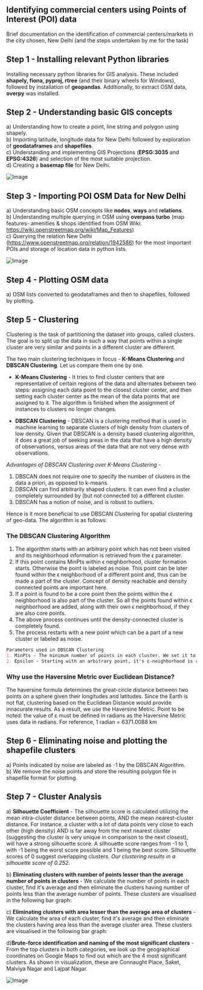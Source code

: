 ## **Identifying commercial centers using Points of Interest (POI) data**

Brief documentation on the identification of commercial centers/markets in the city chosen, New Delhi (and the steps undertaken by me for the task)

## Step 1 - Installing relevant Python libraries

Installing necessary python libraries for GIS analysis. These included **shapely, fiona, pyproj, rtree** (and their binary wheels for Windows), followed by installation of **geopandas**. Additionally, to extract OSM data, **overpy** was installed.

## Step 2 - Understanding basic GIS concepts

a) Understanding how to create a point, line string and polygon using shapely. <br/>
b) Importing latitude, longitude data for New Delhi followed by exploration of **geodataframes** and **shapefiles**.<br/>
c) Understanding and implementing GIS Projections (**EPSG:3035** and **EPSG:4326**) and selection of the most suitable projection. <br/>
d) Creating a **basemap file** for New Delhi.

![Image](delhi.png)

## Step 3 - Importing POI OSM Data for New Delhi

a) Understanding basic OSM concepts like **nodes**, **ways** and **relations**. <br/>
b) Understanding multiple querying in OSM using **overpass turbo** (map features- amenities & shops identified from OSM Wiki: https://wiki.openstreetmap.org/wiki/Map_Features) <br/>
c) Querying the relation New Delhi (https://www.openstreetmap.org/relation/1942586) for the most important POIs and storage of location data in python lists.

![Image](osm.png)

## Step 4 - Plotting OSM data

a) OSM lists converted to geodataframes and then to shapefiles, followed by plotting.

## Step 5 - Clustering 

Clustering is the task of partitioning the dataset into groups, called clusters. The goal is to split up the data in such a way that points within a single cluster are very similar and points in a different cluster are different.

The two main clustering techniques in focus - **K-Means Clustering** and **DBSCAN Clustering**. Let us compare them one by one.

- **K-Means Clustering** - It tries to find cluster centers that are representative of certain regions of the data and alternates between two steps: assigning each data point to the closest cluster center, and then setting each cluster center as the mean of the data points that are assigned to it. The algorithm is finished when the assignment of instances to clusters no longer changes.

- **DBSCAN Clustering** - DBSCAN is a clustering method that is used in machine learning to separate clusters of high density from clusters of low density. Given that DBSCAN is a density based clustering algorithm, it does a great job of seeking areas in the data that have a high density of observations, versus areas of the data that are not very dense with observations.

*Advantages of DBSCAN Clustering over K-Means Clustering -*
1. DBSCAN does not require one to specify the number of clusters in the data a priori, as opposed to k-means.
2. DBSCAN can find arbitrarily shaped clusters. It can even find a cluster completely surrounded by (but not connected to) a different cluster. 
3. DBSCAN has a notion of noise, and is robust to outliers.

Hence is it more beneficial to use DBSCAN Clustering for spatial clustering of geo-data. The algorithm is as follows:
### The DBSCAN Clustering Algorithm

1. The algorithm starts with an arbitrary point which has not been visited and its neighborhood information is retrieved from the ϵ parameter. 
2. If this point contains MinPts within ϵ neighborhood, cluster formation starts. Otherwise the point is labeled as noise. This point can be later found within the ϵ neighborhood of a different point and, thus can be made a part of the cluster. Concept of density reachable and density connected points are important here. 
3. If a point is found to be a core point then the points within the ϵ neighborhood is also part of the cluster. So all the points found within ϵ neighborhood are added, along with their own ϵ neighborhood, if they are also core points. 
4. The above process continues until the density-connected cluster is completely found. 
5. The process restarts with a new point which can be a part of a new cluster or labeled as noise.

```markdown
Parameters used in DBSCAN Clustering
1. MinPts - The minimum number of points in each cluster. We set it to 3.
2. Epsilon - Starting with an arbitrary point, it's ε-neighborhood is retrieved, and if it contains sufficiently many points, a cluster is started. Otherwise, the point is labeled as noise. We set it to 0.110 kms.
```
### Why use the Haversine Metric over Euclidean Distance?
The haversine formula determines the great-circle distance between two points on a sphere given their longitudes and latitudes. Since the Earth is not flat, clustering based on the Euclidean Distance would provide innacurate results. As a result, we use the Haversine Metric. Point to be noted: the value of ε must be defined in radians as the Haversine Metric uses data in radians. For reference, 1 radian = 6371.0088 km

## Step 6 - Eliminating noise and plotting the shapefile clusters

a) Points indicated by noise are labeled as -1 by the DBSCAN Algorithm. <br/>
b) We remove the noise points and store the resulting polygon file in shapefile format for plotting.


## Step 7 - Cluster Analysis

a) **Silhouette Coefficient** - The silhouette score is calculated utilizing the mean intra-cluster distance between points, AND the mean nearest-cluster distance. For instance, a cluster with a lot of data points very close to each other (high density) AND is far away from the next nearest cluster (suggesting the cluster is very unique in comparison to the next closest), will have a strong silhouette score. A silhouette score ranges from -1 to 1, with -1 being the worst score possible and 1 being the best score. Silhouette scores of 0 suggest overlapping clusters. _Our clustering results in a silhouette score of 0.252._

b) **Eliminating clusters with number of points lesser than the average number of points in clusters** - We calculate the number of points in each cluster, find it's average and then eliminate the clusters having number of points less than the average number of points. These clusters are visualised in the following bar graph:

c) **Eliminating clusters with area lesser than the average area of clusters** - We calculate the area of each cluster, find it's average and then eliminate the clusters having area less than the average cluster area. These clusters are visualised in the following bar graph:

d)**Brute-force identification and naming of the most significant clusters** - From the top clusters in both categories, we look up the geographical coordinates on Google Maps to find out which are the 4 most significant clusters. As shown in visualization, these are Connaught Place, Saket, Malviya Nagar and Lajpat Nagar.

![Image](Visualization-01.png)

